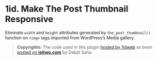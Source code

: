# 1id. Make The Post Thumbnail Responsive

Eliminate `width` and `height` attributes generated by `the_post_thumbnail()` function on `<img>` tags imported from WordPress’s Media gallery.

> **Copyrights:** The code used in this plugin [hosted by 1idweb](https://github.com/1idweb/wp1id-make-thepostthumbnail-responsive) as been [posted on **isitwo.com**](https://www.isitwp.com/remove-width-height-attributes-images-posts/) by Debjit Saha.

&nbsp;

&nbsp;
